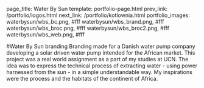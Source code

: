 page_title: Water By Sun
template: portfolio-page.html
prev_link: /portfolio/logos.html
next_link: /portfolio/kotlownia.html
portfolio_images: waterbysun/wbs_bc.png, #fff
    waterbysun/wbs_brand.png, #fff
    waterbysun/wbs_broc.png, #fff
    waterbysun/wbs_broc2.png, #fff
    waterbysun/wbs_web.png, #fff
    
#Water By Sun branding
Branding made for a Danish water pump company developing a solar driven water pump intended for the African market. This project was a real world assignment as a part of my studies at UCN. The idea was to express the technical process of extracting water - using power harnessed from the sun - in a simple understandable way. My inspirations were the process and the habitats of the continent of Africa.